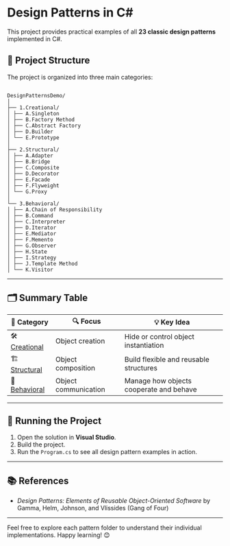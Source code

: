 # Design Patterns in C#

This project provides practical examples of all **23 classic design patterns** implemented in C#.

## 📂 Project Structure

The project is organized into three main categories:

```

DesignPatternsDemo/
│
├── 1.Creational/
│ ├── A.Singleton
│ ├── B.Factory Method
│ ├── C.Abstract Factory
│ ├── D.Builder
│ └── E.Prototype
│
├── 2.Structural/
│ ├── A.Adapter
│ ├── B.Bridge
│ ├── C.Composite
│ ├── D.Decorator
│ ├── E.Facade
│ ├── F.Flyweight
│ └── G.Proxy
│
└── 3.Behavioral/
│ ├── A.Chain of Responsibility
│ ├── B.Command
│ ├── C.Interpreter
│ ├── D.Iterator
│ ├── E.Mediator
│ ├── F.Memento
│ ├── G.Observer
│ ├── H.State
│ ├── I.Strategy
│ ├── J.Template Method
│ └── K.Visitor

```
---

## 🗂️ Summary Table

| 📂 Category       | 🔍 Focus               | 💡 Key Idea                                  |
|-------------------|------------------------|----------------------------------------------|
| 🛠️ [Creational](https://github.com/mf-rl/Design.Patterns.Demo/tree/master/Design.Patterns.Demo/1.Creational)     | Object creation        | Hide or control object instantiation         |
| 🏗️ [Structural](https://github.com/mf-rl/Design.Patterns.Demo/tree/master/Design.Patterns.Demo/2.Structural)     | Object composition     | Build flexible and reusable structures       |
| 🤝 [Behavioral](https://github.com/mf-rl/Design.Patterns.Demo/tree/master/Design.Patterns.Demo/3.Behavioral)     | Object communication   | Manage how objects cooperate and behave      |

---

## 🚀 Running the Project

1. Open the solution in **Visual Studio**.
2. Build the project.
3. Run the `Program.cs` to see all design pattern examples in action.

---

## 📚 References
- *Design Patterns: Elements of Reusable Object-Oriented Software* by Gamma, Helm, Johnson, and Vlissides (Gang of Four)

---

Feel free to explore each pattern folder to understand their individual implementations. Happy learning! 😊


